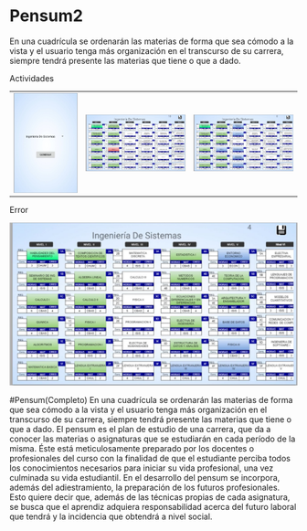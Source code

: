 # Pensum2
En una cuadrícula se ordenarán las materias de forma que sea cómodo a la vista y el usuario tenga más organización en el transcurso de su carrera, siempre tendrá presente las materias que tiene o que a dado.

Actividades
<table style="width:100%">
<tr>
	<td><img src="https://github.com/Jesus132/Pensum2/blob/master/1.jpeg"</th>
	<td><img src="https://github.com/Jesus132/Pensum2/blob/master/2.jpeg"</td>
	<td><img src="https://github.com/Jesus132/Pensum2/blob/master/3.jpeg"</td>
  </tr>
</table>

Error
<td><img src="https://github.com/Jesus132/Pensum2/blob/master/4.jpeg"</th>
	
	
	
	
#Pensum(Completo)
En una cuadrícula se ordenarán las materias de forma que sea cómodo a la vista y el
usuario tenga más organización en el transcurso de su carrera, siempre tendrá
presente las materias que tiene o que a dado. El pensum es el plan de estudio de
una carrera, que da a conocer las materias o asignaturas que se estudiarán en cada
período de la misma. Éste está meticulosamente preparado por los docentes o
profesionales del curso con la finalidad de que el estudiante perciba todos los
conocimientos necesarios para iniciar su vida profesional, una vez culminada su
vida estudiantil. En el desarrollo del pensum se incorpora, además del
adiestramiento, la preparación de los futuros profesionales. Esto quiere decir que,
además de las técnicas propias de cada asignatura, se busca que el aprendiz
adquiera responsabilidad acerca del futuro laboral que tendrá y la incidencia que
obtendrá a nivel social.
